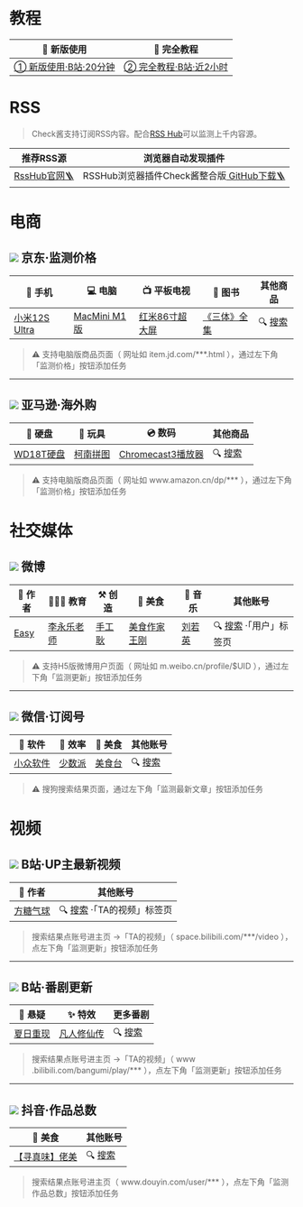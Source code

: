 # 教程

| 📼 新版使用 | 📼 完全教程 |
| --- | --- | 
| [① 新版使用·B站·20分钟](https://www.bilibili.com/video/BV1vT411E7JV) | [② 完全教程·B站·近2小时](https://www.bilibili.com/video/BV1K94y1m7tt) | 

# RSS

> Check酱支持订阅RSS内容。配合[RSS Hub](https://github.com/DIYgod/RSSHub)可以监测上千内容源。

| 推荐RSS源 | 浏览器自动发现插件 |
| --- | --- | 
| [RssHub官网🪜](https://docs.rsshub.app/) | RSSHub浏览器插件Check酱整合版[ GitHub下载🪜](https://github.com/easychen/RSSHub-Radar-with-checkchan/releases/tag/main) |

# 电商

## ![](https://www.jd.com/favicon.ico) 京东·监测价格

| 📱 手机 | 💻 电脑 | 📺 平板电视 | 📖 图书 | 其他商品 |
| --- | --- | --- |  --- |  --- |
| [小米12S Ultra](https://u.jd.com/HwsX0Ef) | [MacMini M1版](https://u.jd.com/HLshflX) | [红米86寸超大屏](https://u.jd.com/HLbIZom)| [《三体》全集](https://u.jd.com/HwbsWql) | 🔍 [搜索](https://search.jd.com/Search?keyword=%E6%95%B0%E5%AD%97%E9%94%AE%E7%9B%98%E6%97%A0%E7%BA%BF) |

> ⚠️ 支持电脑版商品页面（ 网址如 item.jd.com/***.html ），通过左下角「监测价格」按钮添加任务

---

## ![](https://www.amazon.cn/favicon.ico) 亚马逊·海外购

| 💾 硬盘 | 🧸 玩具 | 💿 数码 | 其他商品 |
| --- | --- | --- |  --- |
| [WD18T硬盘](https://www.amazon.cn/dp/B08KY32HFR) | [柯南拼图](https://www.amazon.cn/dp/B076KJGKDW) | [Chromecast3播放器](https://www.amazon.cn/dp/B07KC5GS5J) | 🔍 [搜索](https://www.amazon.cn/s?k=%E7%BE%8E%E6%B5%93%E7%83%A7) |

> ⚠️ 支持电脑版商品页面（ 网址如 www​.amazon.cn/dp/*** ），通过左下角「监测价格」按钮添加任务

# 社交媒体

## ![](https://m.weibo.cn/favicon.ico) 微博

| 🎈 作者 | 👨🏻‍🏫 教育 | ⚒️ 创造 | 🍛 美食 | 🎹 音乐 | 其他账号 |
| --- | --- | --- | --- | --- | --- |
| [Easy](https://m.weibo.cn/profile/1088413295) | [李永乐老师](https://m.weibo.cn/profile/3325704142) | [手工耿](https://m.weibo.cn/profile/3108949955) | [美食作家王刚](https://m.weibo.cn/profile/6288254740) | [刘若英](https://m.weibo.cn/profile/1681213010) | 🔍 [搜索](https://m.weibo.cn/search?containerid=100103type%3D1%26q%3D%E6%96%B0%E7%9F%A5%E5%8D%9A%E4%B8%BB) ·「用户」标签页 |

> ⚠️ 支持H5版微博用户页面（ 网址如 m.weibo.cn/profile/$UID ），通过左下角「监测更新」按钮添加任务

---

## ![](https://res.wx.qq.com/a/wx_fed/assets/res/NTI4MWU5.ico) 微信·订阅号

| 💾 软件 | 🚀 效率 | 🥘 美食 | 其他账号 |
| --- | --- | --- | --- |
| [小众软件](https://weixin.sogou.com/weixin?type=1&s_from=input&query=appinncom&ie=utf8&_sug_=n&_sug_type_=)| [少数派](https://weixin.sogou.com/weixin?type=1&s_from=input&query=sspaime&ie=utf8&_sug_=n&_sug_type_=&w=01019900&sut=1319&sst0=1658764155615&lkt=0%2C0%2C0) | [美食台](https://weixin.sogou.com/weixin?type=1&s_from=input&query=foodvideo&ie=utf8&_sug_=n&_sug_type_=&w=01019900&sut=1664&sst0=1658764610151&lkt=0%2C0%2C0) | 🔍 [搜索](https://weixin.sogou.com/weixin?type=1&s_from=input&query=fangtangtongxue&ie=utf8&_sug_=y&_sug_type_=&w=01019900&sut=2508&sst0=1658730700552&lkt=0%2C0%2C0)  |

> ⚠️ 搜狗搜索结果页面，通过左下角「监测最新文章」按钮添加任务


# 视频

## ![](https://space.bilibili.com/favicon.ico) B站·UP主最新视频

| 🎈 作者 | 其他账号 |
| --- | --- |
| [方糖气球](https://space.bilibili.com/10185878/video) | 🔍 [搜索](https://search.bilibili.com/upuser?keyword=%E6%96%B9%E7%B3%96%E6%B0%94%E7%90%83) ·「TA的视频」标签页 |

> 搜索结果点账号进主页 →「TA的视频」（ space.bilibili.com/***/video ），点左下角「监测更新」按钮添加任务

---

## ![](https://space.bilibili.com/favicon.ico) B站·番剧更新

| 👻 悬疑 | ✨ 特效 | 更多番剧 |
| --- | --- | --- |
| [夏日重现](https://www.bilibili.com/bangumi/play/ss41417) | [凡人修仙传](https://www.bilibili.com/bangumi/play/ss28747) | 🔍 [搜索](https://search.bilibili.com/bangumi?keyword=%E8%BE%89%E5%A4%9C%E5%A4%A7%E5%B0%8F%E5%A7%90) |

> 搜索结果点账号进主页 →「TA的视频」（ www​.bilibili.com/bangumi/play/*** ），点左下角「监测更新」按钮添加任务

---

## ![](https://www.douyin.com/favicon.ico) 抖音·作品总数

| 🥘 美食 | 其他账号 |
| --- | --- |
| [【寻真味】佬美](https://www.douyin.com/user/MS4wLjABAAAAHwf1DAfgUg4cxizx9nLC1JozAR1P-jGOhagrX9pgLz8) | 🔍 [搜索](https://www.douyin.com/search/%E5%AF%BB%E7%9C%9F%E5%91%B3?source=switch_tab&type=user) |

> 搜索结果点账号进主页（ www​.douyin.com/user/*** ），点左下角「监测作品总数」按钮添加任务



